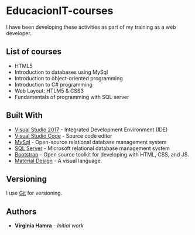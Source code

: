# EducacionIT-courses

I have been developing these activities as part of my training as a web developer.

## List of courses

* HTML5
* Introduction to databases using MySql
* Introduction to object-oriented programming
* Introduction to C# programming
* Web Layout: HTLM5 & CSS3
* Fundamentals of programming with SQL server

## Built With

* [Visual Studio 2017](https://visualstudio.microsoft.com/es/vs/) - Integrated Development Environment (IDE)
* [Visual Studio Code](https://code.visualstudio.com/?wt.mc_id=vscom_downloads) - Source code editor
* [MySql](https://www.mysql.com/) - Open-source relational database management system
* [SQL Server](https://www.microsoft.com/en-us/sql-server/sql-server-downloads) - Microsoft relational database management system
* [Bootstrap](https://getbootstrap.com/) - Open source toolkit for developing with HTML, CSS, and JS.
* [Material Design](https://material.io/design/) - A visual language.


## Versioning

I use [Git](https://git-scm.com/downloads) for versioning.

## Authors

* **Virginia Hamra** - *Initial work* 



